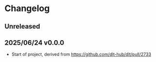 # Changelog

## Unreleased

## 2025/06/24 v0.0.0
- Start of project, derived from https://github.com/dlt-hub/dlt/pull/2733
